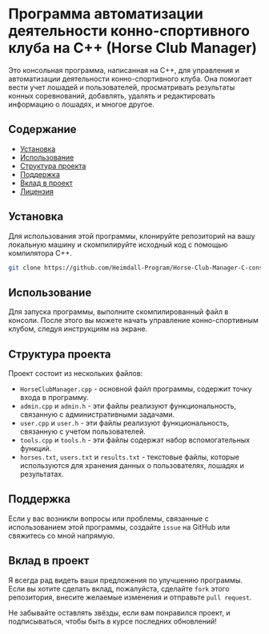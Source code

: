# Программа автоматизации деятельности конно-спортивного клуба на C++ (Horse Club Manager)

Это консольная программа, написанная на C++, для управления и автоматизации деятельности конно-спортивного клуба. Она помогает вести учет лошадей и пользователей, просматривать результаты конных соревнований, добавлять, удалять и редактировать информацию о лошадях, и многое другое.

## Содержание

- [Установка](#установка)
- [Использование](#использование)
- [Структура проекта](#структура-проекта)
- [Поддержка](#поддержка)
- [Вклад в проект](#вклад-в-проект)
- [Лицензия](#лицензия)

## Установка

Для использования этой программы, клонируйте репозиторий на вашу локальную машину и скомпилируйте исходный код с помощью компилятора C++.

```bash
git clone https://github.com/Heimdall-Program/Horse-Club-Manager-C-console.git
```

## Использование

Для запуска программы, выполните скомпилированный файл в консоли. После этого вы можете начать управление конно-спортивным клубом, следуя инструкциям на экране.

## Структура проекта

Проект состоит из нескольких файлов:

- `HorseClubManager.cpp` - основной файл программы, содержит точку входа в программу.
- `admin.cpp` и `admin.h` - эти файлы реализуют функциональность, связанную с административными задачами.
- `user.cpp` и `user.h` - эти файлы реализуют функциональность, связанную с учетом пользователей.
- `tools.cpp` и `tools.h` - эти файлы содержат набор вспомогательных функций.
- `horses.txt`, `users.txt` и `results.txt` - текстовые файлы, которые используются для хранения данных о пользователях, лошадях и результатах.

## Поддержка

Если у вас возникли вопросы или проблемы, связанные с использованием этой программы, создайте `issue` на GitHub или свяжитесь со мной напрямую.

## Вклад в проект

Я всегда рад видеть ваши предложения по улучшению программы. Если вы хотите сделать вклад, пожалуйста, сделайте `fork` этого репозитория, внесите желаемые изменения и отправьте `pull request`.

Не забывайте оставлять звёзды, если вам понравился проект, и подписываться, чтобы быть в курсе последних обновлений!
